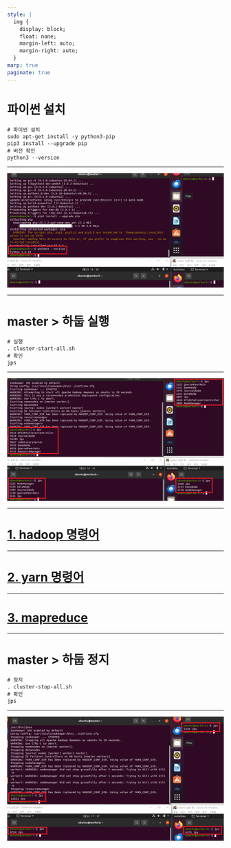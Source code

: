 ```yaml
---
style: |
  img {
    display: block;
    float: none;
    margin-left: auto;
    margin-right: auto;
  }
marp: true
paginate: true
---
```

# 파이썬 설치 
```shell
# 파이썬 설치 
sudo apt-get install -y python3-pip
pip3 install --upgrade pip
# 버전 확인 
python3 --version
```
---
![Alt text](./img/image.png)

---
# master > 하둡 실행 
```shell
# 실행
. cluster-start-all.sh
# 확인 
jps
```
---
![Alt text](./img/image-1.png)

---
# [1. hadoop 명령어](./1.%20hadoop%20명령어.md)

---
# [2. yarn 명령어](./2.%20yarn%20명령어.md)

---
# [3. mapreduce](./3.%20mapreduce.md)

---
# master > 하둡 정지 
```shell
# 정지
. cluster-stop-all.sh
# 확인 
jps
```
---
![Alt text](./img/image-23.png)







